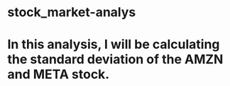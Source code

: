 # stock_market-analys

# In this analysis, I will be calculating the standard deviation of the AMZN and META stock. 